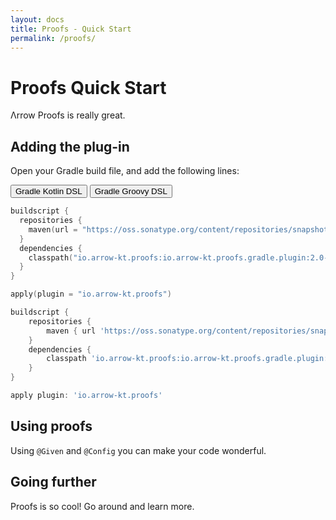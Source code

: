 ```yaml
---
layout: docs
title: Proofs - Quick Start
permalink: /proofs/
---
```


# Proofs Quick Start

Λrrow Proofs is really great.

## Adding the plug-in

Open your Gradle build file, and add the following lines:

<div class="setup-gradle" markdown="1">
<!-- Tab links -->
<div class="tab" markdown="1">
  <button class="tablinks" onclick="openSetup(event, 'gradle-kotlin')" id="defaultOpen" markdown="1">Gradle Kotlin DSL</button>
  <button class="tablinks" onclick="openSetup(event, 'gradle-groovy')" markdown="1">Gradle Groovy DSL</button>
</div>

<div id="gradle-kotlin" class="tabcontent" markdown="1">

```kotlin
buildscript {
  repositories {
    maven(url = "https://oss.sonatype.org/content/repositories/snapshots/")
  }
  dependencies {
    classpath("io.arrow-kt.proofs:io.arrow-kt.proofs.gradle.plugin:2.0-SNAPSHOT")
  }
}

apply(plugin = "io.arrow-kt.proofs")
```

</div>

<div id="gradle-groovy" class="tabcontent" markdown="1">

```groovy
buildscript {
    repositories {
        maven { url 'https://oss.sonatype.org/content/repositories/snapshots/' }
    }
    dependencies {
        classpath 'io.arrow-kt.proofs:io.arrow-kt.proofs.gradle.plugin:2.0-SNAPSHOT'
    }
}

apply plugin: 'io.arrow-kt.proofs'
```

</div>
</div>

## Using proofs

Using `@Given` and `@Config` you can make your code wonderful.

## Going further

Proofs is so cool! Go around and learn more.